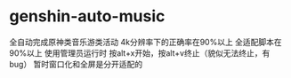 # genshin-auto-music
全自动完成原神类音乐游类活动
4k分辨率下的正确率在90%以上
全适配脚本在90%以上
使用管理员运行时 按alt+x开始，按alt+v终止（貌似无法终止，有bug）
暂时窗口化和全屏是分开适配的
